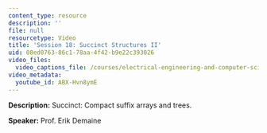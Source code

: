 ```yaml
---
content_type: resource
description: ''
file: null
resourcetype: Video
title: 'Session 18: Succinct Structures II'
uid: 08ed0763-86c1-78aa-4f42-b9e22c393026
video_files:
  video_captions_file: /courses/electrical-engineering-and-computer-science/6-851-advanced-data-structures-spring-2012/lecture-videos/session-18-succinct-structures-ii/ABX-Hvn8ymE.vtt
video_metadata:
  youtube_id: ABX-Hvn8ymE
---
```


**Description:** Succinct: Compact suffix arrays and trees.

**Speaker:** Prof. Erik Demaine